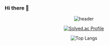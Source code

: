 ### Hi there 👋

<!--
**Win-9/Win-9** is a ✨ _special_ ✨ repository because its `README.md` (this file) appears on your GitHub profile.

Here are some ideas to get you started:

- 🔭 I’m currently working on ...
- 🌱 I’m currently learning ...
- 👯 I’m looking to collaborate on ...
- 🤔 I’m looking for help with ...
- 💬 Ask me about ...
- 📫 How to reach me: ...
- 😄 Pronouns: ...
- ⚡ Fun fact: ...
-->

<div align="center">
  
![header](https://capsule-render.vercel.app/api?type=soft&color=random&height=150&section=header&text=It's%Win9&fontColor=ffffff&fontSize=70&animation=fadeIn&fontAlignY=55)
</div>


<div align="center">

[![Solved.ac Profile](http://mazassumnida.wtf/api/generate_badge?boj=krrr8)](https://solved.ac/krrr8)
</div>


<div align="center">
  
![Top Langs](https://github-readme-stats.vercel.app/api/top-langs/?username=Win9&layout=compact&theme=radical)
</div>
